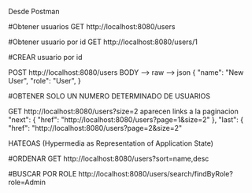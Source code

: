 Desde Postman

#Obtener usuarios
GET http://localhost:8080/users

#Obtener usuario por id
GET http://localhost:8080/users/1

#CREAR usuario por id

POST http://localhost:8080/users
BODY --> raw --> json
{
  "name": "New User",
  "role": "User",
}

#OBTENER SOLO UN NUMERO DETERMINADO DE USUARIOS

GET http://localhost:8080/users?size=2
aparecen links a la paginacion
    "next": {
      "href": "http://localhost:8080/users?page=1&size=2"
    },
    "last": {
      "href": "http://localhost:8080/users?page=2&size=2"

      
HATEOAS (Hypermedia as Representation of Application State)


#ORDENAR
GET http://localhost:8080/users?sort=name,desc

#BUSCAR POR ROLE
http://localhost:8080/users/search/findByRole?role=Admin


